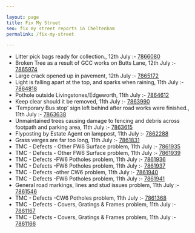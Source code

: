 ```yaml
---

layout: page
title: Fix My Street
seo: fix my street reports in Cheltenham
permalink: /fix-my-street

---
```


<!-- fix_marker starts -->

- Litter pick bags ready for collection., 12th July :- [7866080](https://www.fixmystreet.com/report/7866080)
- Broken Tree as a result of GCC works on Butts Lane, 12th July :- [7865974](https://www.fixmystreet.com/report/7865974)
- Large crack opened up in pavement, 12th July :- [7865172](https://www.fixmystreet.com/report/7865172)
- Light is falling apart at the top, and sparks when raining, 11th July :- [7864818](https://www.fixmystreet.com/report/7864818)
- Pothole outside Livingstones/Edgeworth, 11th July :- [7864612](https://www.fixmystreet.com/report/7864612)
- Keep clear should it be removed, 11th July :- [7863990](https://www.fixmystreet.com/report/7863990)
- ‘Temporary Bus stop’ sign left behind after road works were finished., 11th July :- [7863638](https://www.fixmystreet.com/report/7863638)
- Unmaintained trees causing damage to fencing and debris across footpath and parking area, 11th July :- [7863615](https://www.fixmystreet.com/report/7863615)
- Flyposting by Estate Agent on lamppost, 11th July :- [7862288](https://www.fixmystreet.com/report/7862288)
- Grass verges are far too long, 11th July :- [7861831](https://www.fixmystreet.com/report/7861831)
- TMC - Defects - Other FW6  Surface problem, 11th July :- [7861935](https://www.fixmystreet.com/report/7861935)
- TMC - Defects - Other FW6  Surface problem, 11th July :- [7861939](https://www.fixmystreet.com/report/7861939)
- TMC - Defects -FW6 Potholes problem, 11th July :- [7861936](https://www.fixmystreet.com/report/7861936)
- TMC - Defects -FW6 Potholes problem, 11th July :- [7861937](https://www.fixmystreet.com/report/7861937)
- TMC - Defects -other CW6 problem, 11th July :- [7861940](https://www.fixmystreet.com/report/7861940)
- TMC - Defects -FW6 Potholes problem, 11th July :- [7861941](https://www.fixmystreet.com/report/7861941)
- General road markings, lines and stud issues problem, 11th July :- [7861546](https://www.fixmystreet.com/report/7861546)
- TMC - Defects -CW6 Potholes  problem, 11th July :- [7861368](https://www.fixmystreet.com/report/7861368)
- TMC - Defects - Covers, Gratings & Frames problem, 11th July :- [7861167](https://www.fixmystreet.com/report/7861167)
- TMC - Defects - Covers, Gratings & Frames problem, 11th July :- [7861166](https://www.fixmystreet.com/report/7861166)

<!-- fix_marker ends -->